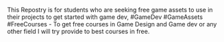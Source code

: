 This Repostry is for students who are seeking free game assets to use in their projects to get started with game dev,
#GameDev
#GameAssets
#FreeCourses - To get free courses in Game Design and Game dev or any other field I will try provide to best courses in free.
